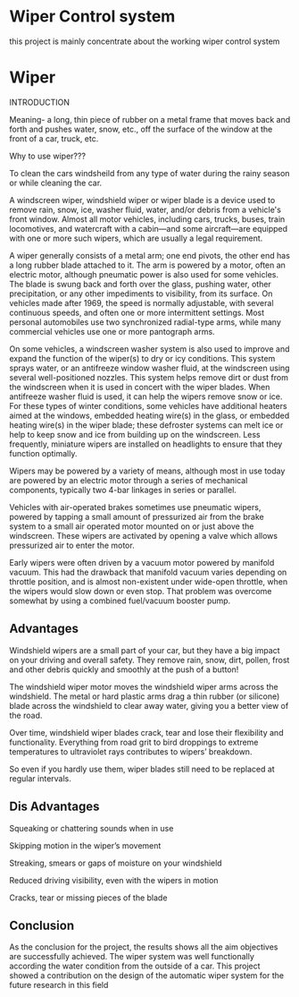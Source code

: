 
# Wiper Control system
this project is mainly concentrate about the working wiper control system

# Wiper
INTRODUCTION 

Meaning- a long, thin piece of rubber on a metal frame that moves back and forth and pushes water, snow, etc., off the surface of the window at the front of a car, truck, etc.

Why to use wiper???

To clean the cars windsheild from any type of water during the rainy season or while cleaning the car.

A windscreen wiper, windshield wiper or wiper blade is a device used to remove rain, snow, ice, washer fluid, water, and/or debris from a vehicle's front window. Almost all motor vehicles, including cars, trucks, buses, train locomotives, and watercraft with a cabin—and some aircraft—are equipped with one or more such wipers, which are usually a legal requirement.

A wiper generally consists of a metal arm; one end pivots, the other end has a long rubber blade attached to it. The arm is powered by a motor, often an electric motor, although pneumatic power is also used for some vehicles. The blade is swung back and forth over the glass, pushing water, other precipitation, or any other impediments to visibility, from its surface. On vehicles made after 1969, the speed is normally adjustable, with several continuous speeds, and often one or more intermittent settings. Most personal automobiles use two synchronized radial-type arms, while many commercial vehicles use one or more pantograph arms.

On some vehicles, a windscreen washer system is also used to improve and expand the function of the wiper(s) to dry or icy conditions. This system sprays water, or an antifreeze window washer fluid, at the windscreen using several well-positioned nozzles. This system helps remove dirt or dust from the windscreen when it is used in concert with the wiper blades. When antifreeze washer fluid is used, it can help the wipers remove snow or ice. For these types of winter conditions, some vehicles have additional heaters aimed at the windows, embedded heating wire(s) in the glass, or embedded heating wire(s) in the wiper blade; these defroster systems can melt ice or help to keep snow and ice from building up on the windscreen. Less frequently, miniature wipers are installed on headlights to ensure that they function optimally.

Wipers may be powered by a variety of means, although most in use today are powered by an electric motor through a series of mechanical components, typically two 4-bar linkages in series or parallel.

Vehicles with air-operated brakes sometimes use pneumatic wipers, powered by tapping a small amount of pressurized air from the brake system to a small air operated motor mounted on or just above the windscreen. These wipers are activated by opening a valve which allows pressurized air to enter the motor.

Early wipers were often driven by a vacuum motor powered by manifold vacuum. This had the drawback that manifold vacuum varies depending on throttle position, and is almost non-existent under wide-open throttle, when the wipers would slow down or even stop. That problem was overcome somewhat by using a combined fuel/vacuum booster pump.

## Advantages

Windshield wipers are a small part of your car, but they have a big impact on your driving and overall safety. They remove rain, snow, dirt, pollen, frost and other debris quickly and smoothly at the push of a button!

The windshield wiper motor moves the windshield wiper arms across the windshield. The metal or hard plastic arms drag a thin rubber (or silicone) blade across the windshield to clear away water, giving you a better view of the road.

Over time, windshield wiper blades crack, tear and lose their flexibility and functionality. Everything from road grit to bird droppings to extreme temperatures to ultraviolet rays contributes to wipers’ breakdown.

So even if you hardly use them, wiper blades still need to be replaced at regular intervals.

## Dis Advantages

Squeaking or chattering sounds when in use

Skipping motion in the wiper’s movement

Streaking, smears or gaps of moisture on your windshield

Reduced driving visibility, even with the wipers in motion

Cracks, tear or missing pieces of the blade


## Conclusion

As the conclusion for the project, the results shows all the aim objectives are successfully achieved. The wiper system
was well functionally according the water condition from the outside of a car. This project showed a contribution on the
design of the automatic wiper system for the future research in this field


















